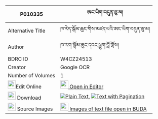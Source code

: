 |P010335|ཨང་ཡིག་བདུན་ཅུ་མ། 
| --- | --- 
|Alternative Title |ཁ་རེད་སྒོམ་ཆུང་གིས་མཛད་པའི་ཨང་ཡིག་བདུན་ཅུ་མ།
|Author| ཁ་རག་སྒོམ་ཆུང་དབང་ཕྱུག་བློ་གྲོས།
|BDRC ID | W4CZ24513
|Creator | Google OCR
|Number of Volumes| 1
|<img width="25" src="https://img.icons8.com/color/25/000000/edit-property.png">Edit Online| [<img width="25" src="https://avatars.githubusercontent.com/u/45091458?s=200&v=4"> Open in Editor](http://editor.openpecha.org/P010335)
|<img width="25" src="https://img.icons8.com/fluent/48/000000/download-2.png"/>  Download | [![](https://img.icons8.com/color/20/000000/txt.png)Plain Text](https://github.com/Openpecha/P010335/releases/download/v1/angyik_dunchu_ma_plain_P010335.zip), [![](https://img.icons8.com/color/20/000000/txt.png)Text with Pagination](https://github.com/Openpecha/P010335/releases/download/v1/angyik_dunchu_ma_pages_P010335.zip)
|<img width="25" src="https://img.icons8.com/plasticine/100/000000/pictures-folder.png"/>  Source Images | [<img width="25" src="https://library.bdrc.io/icons/BUDA-small.svg"> Images of text file open in BUDA](https://library.bdrc.io/show/bdr:W4CZ24513)